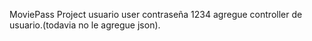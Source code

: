 MoviePass Project
usuario user
contraseña 1234
agregue controller de usuario.(todavia no le agregue json).